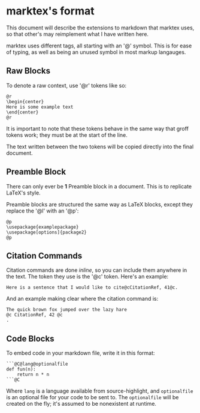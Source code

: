 # marktex's format

This document will describe the extensions to
markdown that marktex uses, so that other's may
reimplement what I have written here.

marktex uses different tags, all starting with an
'@' symbol. This is for ease of typing, as well as
being an unused symbol in most markup langauges.

## Raw Blocks

To denote a raw context, use '@r' tokens like so:

```
@r
\begin{center}
Here is some example text
\end{center}
@r
```

It is important to note that these tokens behave in the
same way that groff tokens work; they must be at the
start of the line.

The text written between the two tokens will be copied
directly into the final document.

## Preamble Block

There can only ever be **1** Preamble block in a document.
This is to replicate LaTeX's style.

Preamble blocks are structured the same way as LaTeX blocks,
except they replace the '@l' with an '@p':

```
@p
\usepackage{examplepackage}
\usepackage[options]{package2}
@p
```

## Citation Commands

Citation commands are done *inline*, so you can include them
anywhere in the text. The token they use is the '@c' token.
Here's an example:

```
Here is a sentence that I would like to cite@cCitationRef, 41@c.
```

And an example making clear where the citation command is:

```
The quick brown fox jumped over the lazy hare
@c CitationRef, 42 @c
.
```

## Code Blocks

To embed code in your markdown file, write it in this format:

	```@C@lang@optionalfile
	def fun(n):
		return n * n
	```@C

Where `lang` is a language available from source-highlight, and
`optionalfile` is an optional file for your code to be sent to.
The `optionalfile` will be created on the fly; it's assumed to
be nonexistent at runtime.



